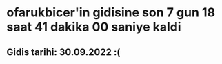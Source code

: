 # ofarukbicer'in gidisine son 7 gun 18 saat 41 dakika 00 saniye kaldi

## Gidis tarihi: 30.09.2022 :(